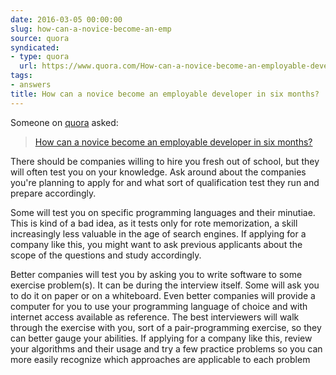 ```yaml
---
date: 2016-03-05 00:00:00
slug: how-can-a-novice-become-an-emp
source: quora
syndicated:
- type: quora
  url: https://www.quora.com/How-can-a-novice-become-an-employable-developer-in-six-months/answer/Roy-Tang
tags:
- answers
title: How can a novice become an employable developer in six months?
---
```


Someone on [quora](https://quora.com) asked:

> [How can a novice become an employable developer in six months?](https://www.quora.com/How-can-a-novice-become-an-employable-developer-in-six-months/answer/Roy-Tang)


There should be companies willing to hire you fresh out of school, but they will often test you on your knowledge. Ask around about the companies you're planning to apply for and what sort of qualification test they run and prepare accordingly. 

Some will test you on specific programming languages and their minutiae. This is kind of a bad idea, as it tests only for rote memorization, a skill increasingly less valuable in the age of search engines. If applying for a company like this, you might want to ask previous applicants about the scope of the questions and study accordingly.

Better companies will test you by asking you to write software to some exercise problem(s). It can be during the interview itself. Some will ask you to do it on paper or on a whiteboard. Even better companies will provide a computer for you to use your programming language of choice and with internet access available as reference. The best interviewers will walk through the exercise with you, sort of a pair-programming exercise, so they can better gauge your abilities. If applying for a company like this, review your algorithms and their usage and try a few practice problems so you can more easily recognize which approaches are applicable to each problem